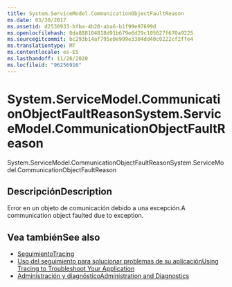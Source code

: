 ```yaml
---
title: System.ServiceModel.CommunicationObjectFaultReason
ms.date: 03/30/2017
ms.assetid: d2530933-bfba-4b20-aba6-b1f99e97699d
ms.openlocfilehash: 0da888104818d91b679e6d29c105627f670a9225
ms.sourcegitcommit: bc293b14af795e0e999e3304dd40c0222cf2ffe4
ms.translationtype: MT
ms.contentlocale: es-ES
ms.lasthandoff: 11/26/2020
ms.locfileid: "96256916"
---
```

# <a name="systemservicemodelcommunicationobjectfaultreason"></a><span data-ttu-id="49858-102">System.ServiceModel.CommunicationObjectFaultReason</span><span class="sxs-lookup"><span data-stu-id="49858-102">System.ServiceModel.CommunicationObjectFaultReason</span></span>

<span data-ttu-id="49858-103">System.ServiceModel.CommunicationObjectFaultReason</span><span class="sxs-lookup"><span data-stu-id="49858-103">System.ServiceModel.CommunicationObjectFaultReason</span></span>  
  
## <a name="description"></a><span data-ttu-id="49858-104">Descripción</span><span class="sxs-lookup"><span data-stu-id="49858-104">Description</span></span>  

 <span data-ttu-id="49858-105">Error en un objeto de comunicación debido a una excepción.</span><span class="sxs-lookup"><span data-stu-id="49858-105">A communication object faulted due to exception.</span></span>  
  
## <a name="see-also"></a><span data-ttu-id="49858-106">Vea también</span><span class="sxs-lookup"><span data-stu-id="49858-106">See also</span></span>

- [<span data-ttu-id="49858-107">Seguimiento</span><span class="sxs-lookup"><span data-stu-id="49858-107">Tracing</span></span>](index.md)
- [<span data-ttu-id="49858-108">Uso del seguimiento para solucionar problemas de su aplicación</span><span class="sxs-lookup"><span data-stu-id="49858-108">Using Tracing to Troubleshoot Your Application</span></span>](using-tracing-to-troubleshoot-your-application.md)
- [<span data-ttu-id="49858-109">Administración y diagnóstico</span><span class="sxs-lookup"><span data-stu-id="49858-109">Administration and Diagnostics</span></span>](../index.md)
